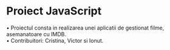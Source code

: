 # Proiect JavaScript

• Proiectul consta in realizarea unei aplicatii de gestionat filme, asemanatoare cu IMDB.<br />
• Contribuitori: Cristina, Victor si Ionut.<br />
